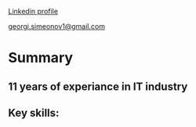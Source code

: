 
[Linkedin profile](https://www.linkedin.com/in/georgi-simeonov-80ab0515)

[georgi.simeonov1@gmail.com](mailto:georgi.simeonov1@gmail.com)

# Summary

## 11 years of experiance in IT industry

## Key skills: 
